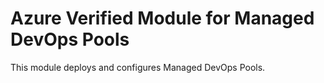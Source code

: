 # Azure Verified Module for Managed DevOps Pools

This module deploys and configures Managed DevOps Pools.
